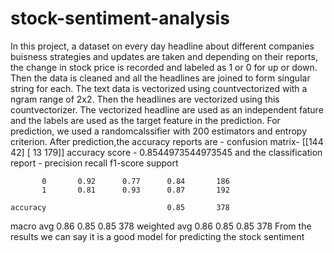 # stock-sentiment-analysis
In this project, a dataset on every day headline about different companies buisness strategies and updates are taken and depending on their reports, the change in stock price is recorded and labeled as 1 or 0 for up or down. Then the data is cleaned and all the headlines are joined to form singular string for each. The text data is vectorized using countvectorized with a ngram range of 2x2. Then the headlines are vectorized using this countvectorizer. The vectorized headline are used as an independent fature and the labels are used as the target feature in the prediction. For prediction, we used a randomcalssifier with 200 estimators and entropy criterion. After prediction,the accuracy reports are -
confusion matrix- [[144  42]
                  [ 13 179]]
accuracy score - 0.8544973544973545
and the classification report - 
              precision    recall  f1-score   support

           0       0.92      0.77      0.84       186
           1       0.81      0.93      0.87       192

    accuracy                           0.85       378
   macro avg       0.86      0.85      0.85       378
weighted avg       0.86      0.85      0.85       378
From the results we can say it is a good model for predicting the stock sentiment
